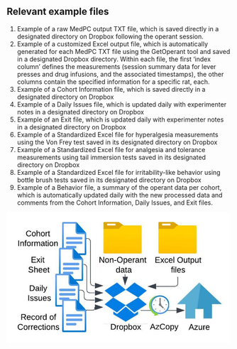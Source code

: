 ## Relevant example files

1.	Example of a raw MedPC output TXT file, which is saved directly in a designated directory on Dropbox following the operant session.
2.	Example of a customized Excel output file, which is automatically generated for each MedPC TXT file using the GetOperant tool and saved in a designated Dropbox directory. Within each file, the first ‘index column’ defines the measurements (session summary data for lever presses and drug infusions, and the associated timestamps), the other columns contain the specified information for a specific rat, each. 
3.	Example of a Cohort Information file, which is saved directly in a designated directory on Dropbox
4.	Example of a Daily Issues file, which is updated daily with experimenter notes in a designated directory on Dropbox
5.	Example of an Exit file, which is updated daily with experimenter notes in a designated directory on Dropbox
6.	Example of a Standardized Excel file for hyperalgesia measurements using the Von Frey test saved in its designated directory on Dropbox
7.	Example of a Standardized Excel file for analgesia and tolerance measurements using tail immersion tests saved in its designated directory on Dropbox
8.	Example of a Standardized Excel file for irritability-like behavior using bottle brush tests saved in its designated directory on Dropbox
9.	Example of a Behavior file, a summary of the operant data per cohort, which is automatically updated daily with the new processed data and comments from the Cohort Information, Daily Issues, and Exit files.

![Figure 3](Examples/Figure%203.jpeg)
